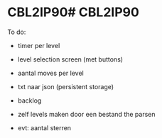 # CBL2IP90# CBL2IP90

To do:
- timer per level
- level selection screen (met buttons)
- aantal moves per level
- txt naar json (persistent storage)
- backlog
- zelf levels maken door een bestand the parsen

- evt: aantal sterren
